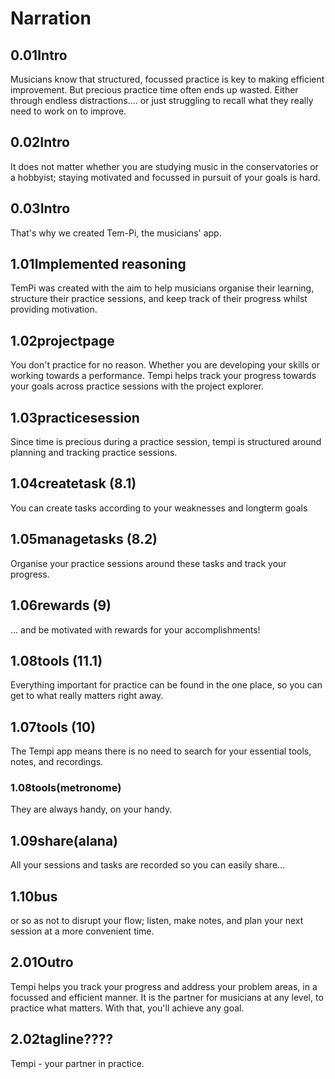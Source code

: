 # Narration

## 0.01Intro

Musicians know that structured, focussed practice is key to making efficient improvement.
But precious practice time often ends up wasted.  Either through endless distractions.... or just
struggling to recall what they really need to work on to improve.

## 0.02Intro

It does not matter whether you are studying music in the conservatories or a hobbyist; staying motivated and focussed in pursuit of your goals is hard.

## 0.03Intro

That's why we created Tem-Pi, the musicians' app.

## 1.01Implemented reasoning

TemPi was created with the aim to help musicians organise their learning,
structure their practice sessions, and keep track of their progress whilst providing motivation.

## 1.02projectpage

You don't practice for no reason.
Whether you are developing your skills or working towards a performance.
Tempi helps track your progress towards your goals across practice sessions with the project
explorer.

## 1.03practicesession

Since time is precious during a practice session, tempi is structured around planning and tracking
practice sessions.

## 1.04createtask (8.1)

You can create tasks according to your weaknesses and longterm goals

## 1.05managetasks (8.2)

Organise your practice sessions around these tasks and track your progress.

## 1.06rewards (9)

... and be motivated with rewards for your accomplishments!

## 1.08tools (11.1)

Everything important for practice can be found in the one place, so you can get to what really
matters right away.

## 1.07tools (10)

The Tempi app means there is no need to search for your essential tools, notes, and recordings.

### 1.08tools(metronome)

They are always handy, on your handy.

## 1.09share(alana)

All your sessions and tasks are recorded so you can easily share...

## 1.10bus

or so as not to disrupt your flow; listen, make notes, and plan your next session at a more convenient time.

## 2.01Outro

Tempi helps you track your progress and address your problem areas, in a focussed and efficient
manner.
It is the partner for musicians at any level, to practice what matters.
With that, you'll achieve any goal.

## 2.02tagline????
Tempi - your partner in practice.
